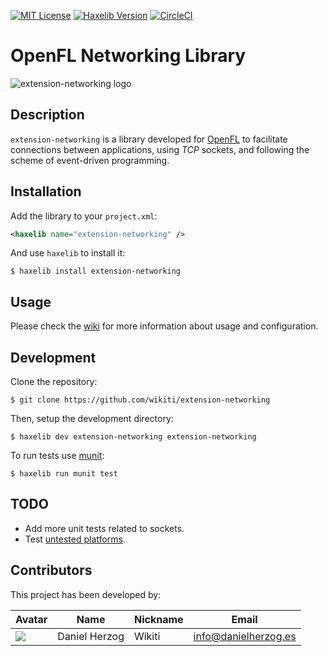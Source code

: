 [![MIT License](https://img.shields.io/badge/license-MIT-blue.svg?style=flat)](LICENSE.md) [![Haxelib Version](https://img.shields.io/github/tag/wikiti/extension-networking.svg?style=flat&label=haxelib)](http://lib.haxe.org/p/extension-networking)  [![CircleCI](https://circleci.com/gh/wikiti/extension-networking.svg?style=shield)](https://circleci.com/gh/wikiti/extension-networking)

# OpenFL Networking Library

![extension-networking logo](https://raw.githubusercontent.com/wikiti/extension-networking/master/dev/logo.png)


## Description

`extension-networking` is a library developed for [OpenFL](http://www.openfl.org/) to facilitate connections between applications, using *TCP* sockets, and following the scheme of event-driven programming.

## Installation

Add the library to your `project.xml`:

```xml
<haxelib name="extension-networking" />
```

And use `haxelib` to install it:

```shell
$ haxelib install extension-networking
```

## Usage

Please check the [wiki](https://github.com/wikiti/extension-networking/wiki) for more information about usage and configuration.


## Development

Clone the repository:

```shell
$ git clone https://github.com/wikiti/extension-networking
```

Then, setup the development directory:

```shell
$ haxelib dev extension-networking extension-networking
```

To run tests use [munit](https://github.com/massiveinteractive/MassiveUnit):

```shell
$ haxelib run munit test
```

## TODO

- Add more unit tests related to sockets.
- Test [untested platforms](https://github.com/wikiti/extension-networking/wiki/Considerations#unsupporteduntested-platforms).

## Contributors

This project has been developed by:

| Avatar | Name | Nickname | Email |
| ------ | ---- | -------- | ----- |
| ![](http://www.gravatar.com/avatar/2ae6d81e0605177ba9e17b19f54e6b6c.jpg?s=64)  | Daniel Herzog | Wikiti | [info@danielherzog.es](mailto:info@danielherzog.es)